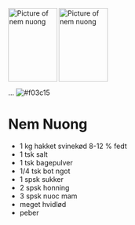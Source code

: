 <picture>
  <img align="bottom-left" width="100" height="150" alt="Picture of nem nuong" src="https://www.wokandkin.com/wp-content/uploads/2020/10/Nem-Nuong-Close-Up-saved-for-web.png">
  <img align="left" width="100" height="150" alt="Picture of nem nuong" src="https://via.placeholder.com/15/f03c15/f03c15.png">
</picture>    

...
![#f03c15](https://via.placeholder.com/15/f03c15/f03c15.png)






  
# Nem Nuong
- 1 kg hakket svinekød 8-12 % fedt
- 1 tsk salt
- 1 tsk bagepulver
- 1/4 tsk bot ngot
- 1 spsk sukker
- 2 spsk honning
- 3 spsk nuoc mam
- meget hvidlød
- peber
